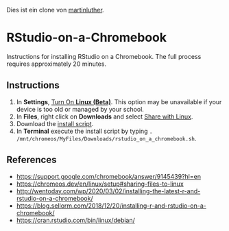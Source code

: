 Dies ist ein clone von [martinluther](https://github.com/martinluther/RStudio-on-a-Chromebook).

# RStudio-on-a-Chromebook
Instructions for installing RStudio on a Chromebook. The full process requires approximately 20 minutes.

## Instructions
1. In **Settings**, [Turn On **Linux (Beta)**](https://support.google.com/chromebook/answer/9145439?hl=en). This option may be unavailable if your device is too old or managed by your school.
1. In **Files**, right click on **Downloads** and select [Share with Linux](https://chromeos.dev/en/linux/setup#sharing-files-to-linux).
1. Download the [install script](https://raw.githubusercontent.com/martinluther/RStudio-on-a-Chromebook/main/rstudio_on_a_chromebook.sh).
1. In **Terminal** execute the install script by typing `. /mnt/chromeos/MyFiles/Downloads/rstudio_on_a_chromebook.sh`.


## References
* https://support.google.com/chromebook/answer/9145439?hl=en
* https://chromeos.dev/en/linux/setup#sharing-files-to-linux
* http://wentoday.com/wp/2020/03/02/installing-the-latest-r-and-rstudio-on-a-chromebook/
* https://blog.sellorm.com/2018/12/20/installing-r-and-rstudio-on-a-chromebook/
* https://cran.rstudio.com/bin/linux/debian/
